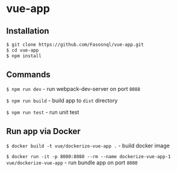 # vue-app

## Installation
```sh
$ git clone https://github.com/Fasosnql/vue-app.git
$ cd vue-app
$ npm install
```


## Commands

`$ npm run dev` - run webpack-dev-server on port `8088`

`$ npm run build` - build app to `dist` directory

`$ npm run test` - run unit test


## Run app via Docker
`$ docker build -t vue/dockerize-vue-app .` - build docker image

`$ docker run -it -p 8080:8080 --rm --name dockerize-vue-app-1 vue/dockerize-vue-app` - run bundle app on port `8080`

